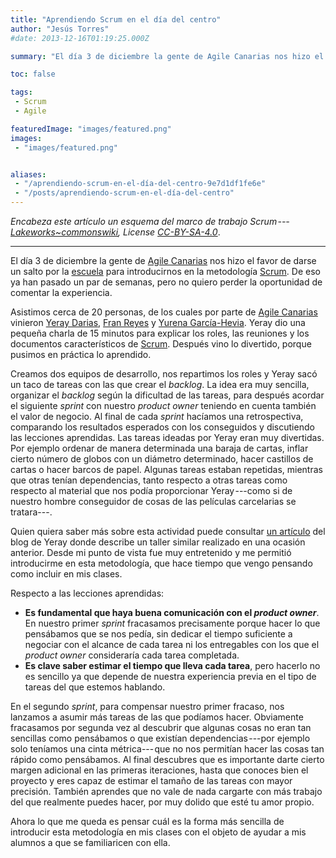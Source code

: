 ```yaml
---
title: "Aprendiendo Scrum en el día del centro"
author: "Jesús Torres"
#date: 2013-12-16T01:19:25.000Z

summary: "El día 3 de diciembre la gente de Agile Canarias nos hizo el favor de darse un salto por la escuela1 para introducirnos en la metodología Scrum. De eso ya han pasado un par de semanas, pero no quiero perder la oportunidad de comentar la experiencia."

toc: false

tags:
 - Scrum
 - Agile

featuredImage: "images/featured.png" 
images:
 - "images/featured.png" 


aliases:
 - "/aprendiendo-scrum-en-el-día-del-centro-9e7d1df1fe6e"
 - "/posts/aprendiendo-scrum-en-el-día-del-centro"
---
```

_Encabeza este artículo un esquema del marco de trabajo Scrum --- [Lakeworks~commonswiki](https://commons.wikimedia.org/w/index.php?title=User:Lakeworks~commonswiki&action=edit&redlink=1), License [CC-BY-SA-4.0](https://creativecommons.org/licenses/by-sa/4.0/)_.

____

El día 3 de diciembre la gente de [Agile Canarias](http://agile-canarias.blogspot.com.es/) nos hizo el favor de darse un salto por la [escuela](http://www.etsii.ull.es/) para introducirnos en la metodología [Scrum](http://es.wikipedia.org/wiki/Scrum).
De eso ya han pasado un par de semanas, pero no quiero perder la oportunidad de comentar la experiencia.

Asistimos cerca de 20 personas, de los cuales por parte de [Agile Canarias](http://agile-canarias.blogspot.com.es/) vinieron [Yeray Darias](http://about.me/yeray_darias), [Fran Reyes](http://www.linkedin.com/in/franreyesperdomo) y [Yurena García-Hevia](http://twitter.com/yurenaghm).
Yeray dio una pequeña charla de 15 minutos para explicar los roles, las reuniones y los documentos característicos de [Scrum](http://es.wikipedia.org/wiki/Scrum).
Después vino lo divertido, porque pusimos en práctica lo aprendido.

Creamos dos equipos de desarrollo, nos repartimos los roles y Yeray sacó un taco de tareas con las que crear el _backlog_.
La idea era muy sencilla, organizar el _backlog_ según la dificultad de las tareas, para después acordar el siguiente _sprint_ con nuestro _product owner_ teniendo en cuenta también el valor de negocio.
Al final de cada _sprint_ hacíamos una retrospectiva, comparando los resultados esperados con los conseguidos y discutiendo las lecciones aprendidas.
Las tareas ideadas por Yeray eran muy divertidas.
Por ejemplo ordenar de manera determinada una baraja de cartas, inflar cierto número de globos con un diámetro determinado, hacer castillos de cartas o hacer barcos de papel.
Algunas tareas estaban repetidas, mientras que otras tenían dependencias, tanto respecto a otras tareas como respecto al material que nos podía proporcionar Yeray ---como si de nuestro hombre conseguidor de cosas de las películas carcelarias se tratara---.

Quien quiera saber más sobre esta actividad puede consultar [un artículo](http://developerscookbook.blogspot.com.es/2012/05/ensenando-scrum-de-una-forma-divertida.html) del blog de Yeray donde describe un taller similar realizado en una ocasión anterior.
Desde mi punto de vista fue muy entretenido y me permitió introducirme en esta metodología, que hace tiempo que vengo pensando como incluir en mis clases.

Respecto a las lecciones aprendidas:

* **Es fundamental que haya buena comunicación con el _product owner_**.
En nuestro primer _sprint_ fracasamos precisamente porque hacer lo que pensábamos que se nos pedía, sin dedicar el tiempo suficiente a negociar con el alcance de cada tarea ni los entregables con los que el _product owner_ consideraría cada tarea completada.
* **Es clave saber estimar el tiempo que lleva cada tarea**, pero hacerlo no es sencillo ya que depende de nuestra experiencia previa en el tipo de tareas del que estemos hablando.

En el segundo _sprint_, para compensar nuestro primer fracaso, nos lanzamos a asumir más tareas de las que podíamos hacer.
Obviamente fracasamos por segunda vez al descubrir que algunas cosas no eran tan sencillas como pensábamos o que existían dependencias ---por ejemplo solo teníamos una cinta métrica--- que no nos permitían hacer las cosas tan rápido como pensábamos.
Al final descubres que es importante darte cierto margen adicional en las primeras iteraciones, hasta que conoces bien el proyecto y eres capaz de estimar el tamaño de las tareas con mayor precisión.
También aprendes que no vale de nada cargarte con más trabajo del que realmente puedes hacer, por muy dolido que esté tu amor propio.

Ahora lo que me queda es pensar cuál es la forma más sencilla de introducir esta metodología en mis clases con el objeto de ayudar a mis alumnos a que se familiaricen con ella.
